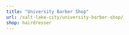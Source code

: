 ```yaml
---
title: "University Barber Shop"
url: /salt-lake-city/university-barber-shop/
shop: hairdresser
---
```

